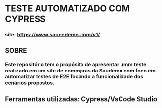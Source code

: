 # TESTE AUTOMATIZADO COM CYPRESS

### site: https://www.saucedemo.com/v1/

## SOBRE

### Este repositório tem o propósito de apresentar umm teste realizado em um site de commpras da Saudemo com foco em automatizar testes de E2E focando a funcionalidade dos cenários propostos. 

## Ferramentas utilizadas: Cypress/VsCode Studio

